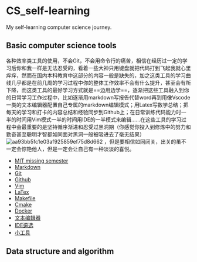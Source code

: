 # CS_self-learning
My self-learning computer science journey.


## Basic computer science tools

各种效率类工具的使用，不会Git，不会用命令行的痛苦，相信在经历过一定的学习后你和我一样是无法忍受的，看着一些大神只用键盘就把代码打到飞起我就心里痒痒，然而在国内本科教育中这部分的内容一般是缺失的，加之这类工具的学习曲线几乎都是在前几周的学习过程中你的整体工作效率不会有什么提升，甚至会有所下降，而这类工具的最好学习方式就是==边用边学==，逐渐把这些工具融入到你的日常学习工作过程中，比如逐渐用markdown写报告代替word再到用像Vscode一类的文本编辑器配置自己专属的markdown编辑模式；用Latex写数学总结；把每天的学习和打卡的内容总结和经验同步到Github上；在日常训练代码能力时一半的时间用Vim模式一半的时间用IDE的一半模式来编辑……在这些工具的学习过程中会最重要的是坚持循序渐进和忍受过黑洞期（你感觉你投入到修炼中的努力和勤奋甚至聪明才智都如同面对黑洞一般被吸进去了毫无结果）![aa93bb5fc1e03af925859ef75d8d662](https://user-images.githubusercontent.com/87854183/148626446-c1e49baf-b80f-45fd-a70b-2f6144c168e1.png)
，但是要相信如同闭关，出关的虽不一定会惊艳他人，但是一定会让自己有一种淡淡的喜悦。
- [MIT missing semester](https://missing.csail.mit.edu/)
- [Markdown]()
- [Git]()
- [Github]()
- [Vim](https://github.com/TOMYUE/CS_self-learning/tree/main/TOOLs/vim%E5%AD%A6%E4%B9%A0%E6%80%BB%E7%BB%93)
- [LaTex]()
- [Makefile]()
- [Cmake]()
- [Docker]()
- [文本编辑器]()
- [IDE遴选]()
- [小工具]()


## Data structure and algorithm
